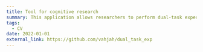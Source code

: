 ```yaml
---
title: Tool for cognitive research
summary: This application allows researchers to perform dual-task experiments. It presents two tasks on each side of the screen. The users must describe the words presented on one side while reacting to a stimuli task on the other side. The application records the reaction time of the users and transcribes the audio input of the user.  
tags:
  - CV
date: 2022-01-01
external_link: https://github.com/vahjah/dual_task_exp
---
```

